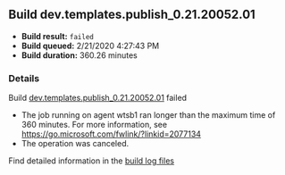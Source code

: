 ## Build dev.templates.publish_0.21.20052.01
- **Build result:** `failed`
- **Build queued:** 2/21/2020 4:27:43 PM
- **Build duration:** 360.26 minutes
### Details
Build [dev.templates.publish_0.21.20052.01](https://winappstudio.visualstudio.com/web/build.aspx?pcguid=a4ef43be-68ce-4195-a619-079b4d9834c2&builduri=vstfs%3a%2f%2f%2fBuild%2fBuild%2f32968) failed

+ The job running on agent wtsb1 ran longer than the maximum time of 360 minutes. For more information, see https://go.microsoft.com/fwlink/?linkid=2077134
+ The operation was canceled.

Find detailed information in the [build log files]()
